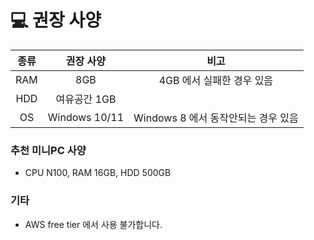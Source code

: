 # 💻 권장 사양

|종류|권장 사양|비고|
|:----:|:-------:|:-:|
|RAM|8GB|4GB 에서 실패한 경우 있음|
|HDD|여유공간 1GB||
|OS|Windows 10/11|Windows 8 에서 동작안되는 경우 있음|

### 추천 미니PC 사양
- CPU N100, RAM 16GB, HDD 500GB

### 기타
- AWS free tier 에서 사용 불가합니다.